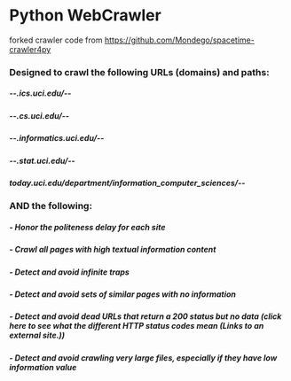 # Python WebCrawler
forked crawler code from https://github.com/Mondego/spacetime-crawler4py
### Designed to crawl the following URLs (domains) and paths:
##### --.ics.uci.edu/--
##### --.cs.uci.edu/--
##### --.informatics.uci.edu/--
##### --.stat.uci.edu/--
##### today.uci.edu/department/information_computer_sciences/--
###     AND the following:
##### - Honor the politeness delay for each site
##### - Crawl all pages with high textual information content
##### - Detect and avoid infinite traps
##### - Detect and avoid sets of similar pages with no information
##### - Detect and avoid dead URLs that return a 200 status but no data (click here to see what the different HTTP status codes mean (Links to an external site.))
##### - Detect and avoid crawling very large files, especially if they have low information value
